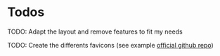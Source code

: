 # Todos

TODO: Adapt the layout and remove features to fit my needs

TODO: Create the differents favicons (see example [official github repo](https://github.com/vercel/next.js/tree/canary/examples/blog-starter))
